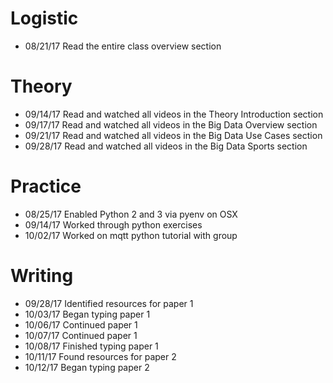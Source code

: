 # Logistic

* 08/21/17 Read the entire class overview section 

# Theory

* 09/14/17 Read and watched all videos in the Theory Introduction section
* 09/17/17 Read and watched all videos in the Big Data Overview section
* 09/21/17 Read and watched all videos in the Big Data Use Cases section
* 09/28/17 Read and watched all videos in the Big Data Sports section

# Practice

* 08/25/17 Enabled Python 2 and 3 via pyenv on OSX
* 09/14/17 Worked through python exercises
* 10/02/17 Worked on mqtt python tutorial with group

# Writing
* 09/28/17 Identified resources for paper 1
* 10/03/17 Began typing paper 1
* 10/06/17 Continued paper 1
* 10/07/17 Continued paper 1
* 10/08/17 Finished typing paper 1
* 10/11/17 Found resources for paper 2
* 10/12/17 Began typing paper 2
